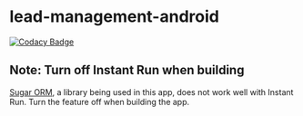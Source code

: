 # lead-management-android
[![Codacy Badge](https://api.codacy.com/project/badge/Grade/465ebd9884094ae3837142f13857b53a)](https://www.codacy.com/app/UniverseObserver/lead-management-android?utm_source=github.com&amp;utm_medium=referral&amp;utm_content=UniverseObserver/lead-management-android&amp;utm_campaign=Badge_Grade)

## Note: Turn off Instant Run when building

[Sugar ORM](https://github.com/chennaione/sugar), a library being used in this app, does not work well with Instant Run. Turn the feature off when building the app.
